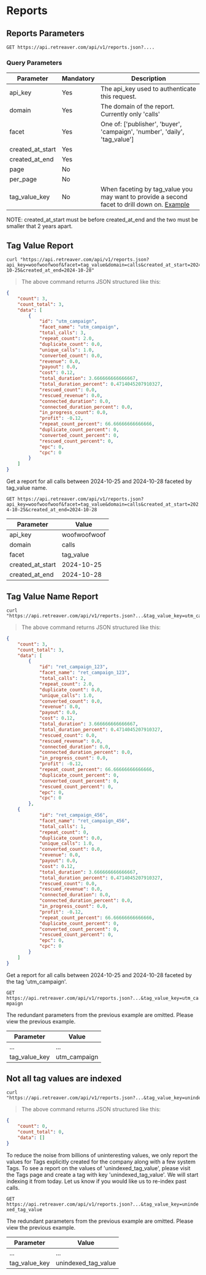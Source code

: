 # Reports
## Reports Parameters
`GET https://api.retreaver.com/api/v1/reports.json?....`

### Query Parameters

Parameter | Mandatory | Description
--------- | ------- | -----------
api_key | Yes | The api_key used to authenticate this request.
domain | Yes | The domain of the report. Currently only 'calls'
facet | Yes | One of: ['publisher', 'buyer', 'campaign', 'number', 'daily', 'tag_value']
created_at_start | Yes |
created_at_end | Yes |
page | No
per_page | No
tag_value_key | No | When faceting by tag_value you may want to provide a second facet to drill down on. [Example](#tag-value-name-report)

NOTE: created_at_start must be before created_at_end and the two must be smaller that 2 years apart.

## Tag Value Report
```shell
curl "https://api.retreaver.com/api/v1/reports.json?api_key=woofwoofwoof&facet=tag_value&domain=calls&created_at_start=2024-10-25&created_at_end=2024-10-28"
```

> The above command returns JSON structured like this:

```json
{
	"count": 3,
	"count_total": 3,
	"data": [
		{
			"id": "utm_campaign",
			"facet_name": "utm_campaign",
			"total_calls": 3,
			"repeat_count": 2.0,
			"duplicate_count": 0.0,
			"unique_calls": 1.0,
			"converted_count": 0.0,
			"revenue": 0.0,
			"payout": 0.0,
			"cost": 0.12,
			"total_duration": 3.666666666666667,
			"total_duration_percent": 0.4714045207910327,
			"rescued_count": 0.0,
			"rescued_revenue": 0.0,
			"connected_duration": 0.0,
			"connected_duration_percent": 0.0,
			"in_progress_count": 0.0,
			"profit": -0.12,
			"repeat_count_percent": 66.66666666666666,
			"duplicate_count_percent": 0,
			"converted_count_percent": 0,
			"rescued_count_percent": 0,
			"epc": 0,
			"cpc": 0
		}
	]
}
```

Get a report for all calls between 2024-10-25 and 2024-10-28 faceted by tag_value name.

`GET https://api.retreaver.com/api/v1/reports.json?api_key=woofwoofwoof&facet=tag_value&domain=calls&created_at_start=2024-10-25&created_at_end=2024-10-28`

Parameter | Value
--------- | -------
api_key | woofwoofwoof
domain | calls
facet | tag_value
created_at_start | 2024-10-25
created_at_end | 2024-10-28

## Tag Value Name Report
```shell
curl "https://api.retreaver.com/api/v1/reports.json?...&tag_value_key=utm_campaign"
```

> The above command returns JSON structured like this:

```json
{
	"count": 3,
	"count_total": 3,
	"data": [
		{
			"id": "ret_campaign_123",
			"facet_name": "ret_campaign_123",
			"total_calls": 2,
			"repeat_count": 2.0,
			"duplicate_count": 0.0,
			"unique_calls": 1.0,
			"converted_count": 0.0,
			"revenue": 0.0,
			"payout": 0.0,
			"cost": 0.12,
			"total_duration": 3.666666666666667,
			"total_duration_percent": 0.4714045207910327,
			"rescued_count": 0.0,
			"rescued_revenue": 0.0,
			"connected_duration": 0.0,
			"connected_duration_percent": 0.0,
			"in_progress_count": 0.0,
			"profit": -0.12,
			"repeat_count_percent": 66.66666666666666,
			"duplicate_count_percent": 0,
			"converted_count_percent": 0,
			"rescued_count_percent": 0,
			"epc": 0,
			"cpc": 0
		},
    {
			"id": "ret_campaign_456",
			"facet_name": "ret_campaign_456",
			"total_calls": 1,
			"repeat_count": 0,
			"duplicate_count": 0.0,
			"unique_calls": 1.0,
			"converted_count": 0.0,
			"revenue": 0.0,
			"payout": 0.0,
			"cost": 0.12,
			"total_duration": 3.666666666666667,
			"total_duration_percent": 0.4714045207910327,
			"rescued_count": 0.0,
			"rescued_revenue": 0.0,
			"connected_duration": 0.0,
			"connected_duration_percent": 0.0,
			"in_progress_count": 0.0,
			"profit": -0.12,
			"repeat_count_percent": 66.66666666666666,
			"duplicate_count_percent": 0,
			"converted_count_percent": 0,
			"rescued_count_percent": 0,
			"epc": 0,
			"cpc": 0
		}
	]
}
```

Get a report for all calls between 2024-10-25 and 2024-10-28 faceted by the tag 'utm_campaign'.

`GET https://api.retreaver.com/api/v1/reports.json?...&tag_value_key=utm_campaign`

The redundant parameters from the previous example are omitted. Please view the previous example.

Parameter | Value
--------- | -------
... | ...
tag_value_key | utm_campaign


## Not all tag values are indexed
```shell
curl "https://api.retreaver.com/api/v1/reports.json?...&tag_value_key=unindexed_tag_value"
```

> The above command returns JSON structured like this:

```json
{
	"count": 0,
	"count_total": 0,
	"data": []
}
```

To reduce the noise from billions of uninteresting values, we only report the values for Tags explicitly created for the company along with a few system Tags. To see a report on the values of 'unindexed_tag_value', please visit the Tags page and create a tag with key 'unindexed_tag_value'. We will start indexing it from today. Let us know if you would like us to re-index past calls.

`GET https://api.retreaver.com/api/v1/reports.json?...&tag_value_key=unindexed_tag_value`

The redundant parameters from the previous example are omitted. Please view the previous example.

Parameter | Value
--------- | -------
... | ...
tag_value_key | unindexed_tag_value
